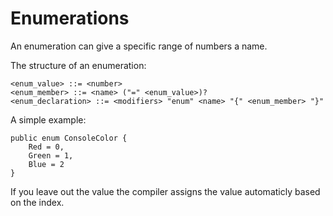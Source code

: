 # Enumerations

An enumeration can give a specific range of numbers a name.

The structure of an enumeration:

```ebnf
<enum_value> ::= <number>
<enum_member> ::= <name> ("=" <enum_value>)?
<enum_declaration> ::= <modifiers> "enum" <name> "{" <enum_member> "}"
```

A simple example:

```back
public enum ConsoleColor {
    Red = 0,
    Green = 1,
    Blue = 2
}
```

If you leave out the value the compiler assigns the value automaticly based on the index.